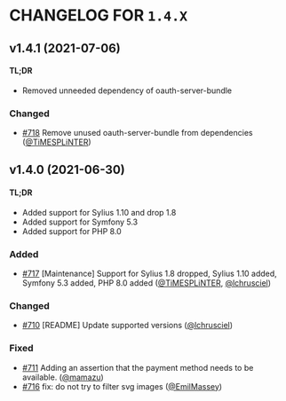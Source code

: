 # CHANGELOG FOR `1.4.X`

## v1.4.1 (2021-07-06)

#### TL;DR

- Removed unneeded dependency of oauth-server-bundle

### Changed
- [#718](https://github.com/Sylius/ShopApiPlugin/issues/718) Remove unused oauth-server-bundle from dependencies ([@TiMESPLiNTER](https://github.com/TiMESPLiNTER))

## v1.4.0 (2021-06-30)

#### TL;DR

- Added support for Sylius 1.10 and drop 1.8
- Added support for Symfony 5.3
- Added support for PHP 8.0

### Added
- [#717](https://github.com/Sylius/ShopApiPlugin/issues/717) [Maintenance] Support for Sylius 1.8 dropped, Sylius 1.10 added,  Symfony 5.3 added, PHP 8.0 added ([@TiMESPLiNTER](https://github.com/TiMESPLiNTER), [@lchrusciel](https://github.com/lchrusciel))

### Changed
- [#710](https://github.com/Sylius/ShopApiPlugin/issues/710) [README] Update supported versions ([@lchrusciel](https://github.com/lchrusciel))

### Fixed
- [#711](https://github.com/Sylius/ShopApiPlugin/issues/711) Adding an assertion that the payment method needs to be available. ([@mamazu](https://github.com/mamazu))
- [#716](https://github.com/Sylius/ShopApiPlugin/issues/716) fix: do not try to filter svg images ([@EmilMassey](https://github.com/EmilMassey))
